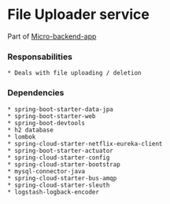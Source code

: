 # File Uploader service

Part of [Micro-backend-app](https://github.com/PetreVane/Micro-backend-app)

### Responsabilities
    * Deals with file uploading / deletion 
    
### Dependencies

    * spring-boot-starter-data-jpa
    * spring-boot-starter-web
    * spring-boot-devtools
    * h2 database
    * lombok
    * spring-cloud-starter-netflix-eureka-client
    * spring-boot-starter-actuator
    * spring-cloud-starter-config
    * spring-cloud-starter-bootstrap
    * mysql-connector-java
    * spring-cloud-starter-bus-amqp
    * spring-cloud-starter-sleuth
    * logstash-logback-encoder
